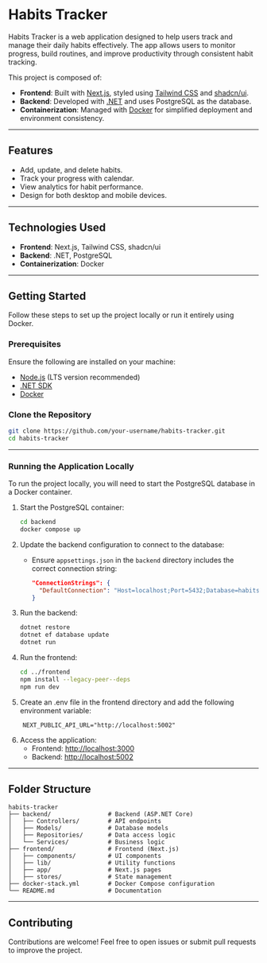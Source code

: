 
# Habits Tracker

Habits Tracker is a web application designed to help users track and manage their daily habits effectively. The app allows users to monitor progress, build routines, and improve productivity through consistent habit tracking.

This project is composed of:
- **Frontend**: Built with [Next.js](https://nextjs.org/), styled using [Tailwind CSS](https://tailwindcss.com/) and [shadcn/ui](https://shadcn.dev/).
- **Backend**: Developed with [.NET](https://dotnet.microsoft.com/) and uses PostgreSQL as the database.
- **Containerization**: Managed with [Docker](https://www.docker.com/) for simplified deployment and environment consistency.

---
## Features
- Add, update, and delete habits.
- Track your progress with calendar.
- View analytics for habit performance.
- Design for both desktop and mobile devices.

---

## Technologies Used
- **Frontend**: Next.js, Tailwind CSS, shadcn/ui
- **Backend**: .NET, PostgreSQL
- **Containerization**: Docker

---

## Getting Started
Follow these steps to set up the project locally or run it entirely using Docker.

### Prerequisites

Ensure the following are installed on your machine:
- [Node.js](https://nodejs.org/) (LTS version recommended)
- [.NET SDK](https://dotnet.microsoft.com/download)
- [Docker](https://www.docker.com/)

### Clone the Repository

```bash
git clone https://github.com/your-username/habits-tracker.git
cd habits-tracker
```

---

### Running the Application Locally

To run the project locally, you will need to start the PostgreSQL database in a Docker container.

1. Start the PostgreSQL container:
   ```bash
   cd backend
   docker compose up
   ```

2. Update the backend configuration to connect to the database:
   - Ensure `appsettings.json` in the `backend` directory includes the correct connection string:
     ```json
     "ConnectionStrings": {
       "DefaultConnection": "Host=localhost;Port=5432;Database=habits;Username=postgres;Password=yourpassword"
     }
     ```

3. Run the backend:
   ```bash
   dotnet restore
   dotnet ef database update
   dotnet run
   ```

4. Run the frontend:
   ```bash
   cd ../frontend
   npm install --legacy-peer--deps
   npm run dev
   ```

5. Create an .env file in the frontend directory and add the following environment variable:
```
	NEXT_PUBLIC_API_URL="http://localhost:5002"
```

6. Access the application:
   - Frontend: [http://localhost:3000](http://localhost:3000)
   - Backend: [http://localhost:5002](http://localhost:5002)

---

## Folder Structure

```
habits-tracker
├── backend/                # Backend (ASP.NET Core)
│   ├── Controllers/        # API endpoints
│   ├── Models/             # Database models
│   ├── Repositories/       # Data access logic
│   └── Services/           # Business logic
├── frontend/               # Frontend (Next.js)
│   ├── components/         # UI components
│   ├── lib/                # Utility functions
│   ├── app/                # Next.js pages
│   ├── stores/             # State management
├── docker-stack.yml        # Docker Compose configuration
└── README.md               # Documentation
```

---

## Contributing
Contributions are welcome! Feel free to open issues or submit pull requests to improve the project.
